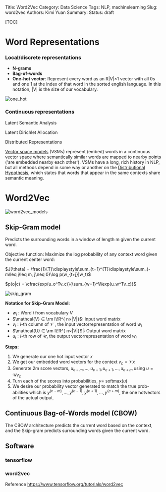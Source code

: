 Title: Word2Vec
Category: Data Science
Tags: NLP, machinelearning
Slug: word2vec
Authors: Kimi Yuan
Summary: 
Status: draft

[TOC]

# Word Representations

### Local/discrete representations

* **N-grams**
* **Bag-of-words**
* **One-hot vector**: Represent every word as an R|V|×1 vector with all 0s and one 1 at the index of that word in the sorted english language. In this notation, |V| is the size of our vocabulary.



![one_hot]({filename}/images/one_hot.jpeg)



### Continuous representations

Latent Semantic Analysis

Latent Dirichlet Allocation

Distributed Representations

[Vector space models](https://en.wikipedia.org/wiki/Vector_space_model) (VSMs) represent (embed) words in a continuous vector space where semantically similar words are mapped to nearby points ('are embedded nearby each other'). VSMs have a long, rich history in NLP, but all methods depend in some way or another on the [Distributional Hypothesis](https://en.wikipedia.org/wiki/Distributional_semantics#Distributional_Hypothesis), which states that words that appear in the same contexts share semantic meaning. 

# Word2Vec 





![word2vec_models]({filename}/images/word2vec_models.jpeg)



## Skip-Gram model

Predicts the surrounding words in a window of length m given the current word.

Objective function: Maximize the log probability of any context word given the current center word:

$J(\theta) = \frac{1}{T}\displaystyle\sum_{t=1}^{T}\displaystyle\sum_{-m\leq j\leq m, j\neq 0}\log p(w_{t+j}|w_t)$

$p(o|c) = \cfrac{exp(u_o^Tv_c)}{\sum_{w=1}^Wexp(u_w^Tv_c)}$



![skip_gram]({filename}/images/skip_gram.jpeg)

**Notation for Skip-Gram Model:**

* $w_i$ : Word $i$ from vocabulary $V$
*  $\mathcal{V} ∈ \rm I\!R^{ n×|V|}$: Input word matrix
*  $v_i : i$-th column of $\mathcal{V}$ , the input vectorrepresentation of word $w_i$
*  $\mathcal{U} ∈ \rm I\!R^{ n×|V|}$|: Output word matrix
* $u_i : i$-th row of  $\mathcal{U}$, the output vectorrepresentation of word $w_i$

**Steps:**

1. We generate our one hot input vector $x$
2. We get our embedded word vectors for the context $v_c = \mathcal{V}x$
3. Generate 2m score vectors, $u_{c−m}, . . . , u_{c−1}, u_{c+1}, . . . , u_{c+m}$ using $u = \mathcal{U}v_c$
4. Turn each of the scores into probabilities, $y =$  softmax$(u)$
5. We desire our probability vector generated to match the true prob-abilities which is $y^{(c−m)}, . . . , y^{(c−1)}, y^{(c+1)}, . . . , y^{(c+m)}$, the one hotvectors of the actual output.



## Continuous Bag-of-Words model (CBOW) 

The CBOW architecture predicts the current word based on the context, and the Skip-gram predicts surrounding words given the current word.





## Software

### tensorflow



### word2vec







Reference
https://www.tensorflow.org/tutorials/word2vec